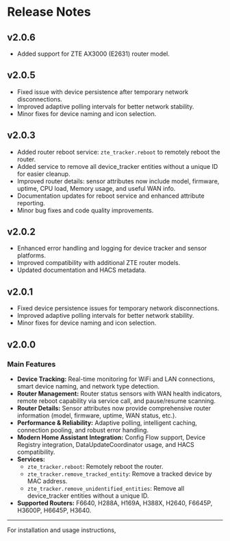 # Release Notes

## v2.0.6
- Added support for ZTE AX3000 (E2631) router model.

## v2.0.5

- Fixed issue with device persistence after temporary network disconnections.
- Improved adaptive polling intervals for better network stability.
- Minor fixes for device naming and icon selection.

## v2.0.3

- Added router reboot service: `zte_tracker.reboot` to remotely reboot the router.
- Added service to remove all device_tracker entities without a unique ID for easier cleanup.
- Improved router details: sensor attributes now include model, firmware, uptime, CPU load, Memory usage, and useful WAN info.
- Documentation updates for reboot service and enhanced attribute reporting.
- Minor bug fixes and code quality improvements.

## v2.0.2

- Enhanced error handling and logging for device tracker and sensor platforms.
- Improved compatibility with additional ZTE router models.
- Updated documentation and HACS metadata.

## v2.0.1

- Fixed device persistence issues for temporary network disconnections.
- Improved adaptive polling intervals for better network stability.
- Minor fixes for device naming and icon selection.

## v2.0.0

### Main Features

- **Device Tracking:** Real-time monitoring for WiFi and LAN connections, smart device naming, and network type detection.
- **Router Management:** Router status sensors with WAN health indicators, remote reboot capability via service call, and pause/resume scanning.
- **Router Details:** Sensor attributes now provide comprehensive router information (model, firmware, uptime, WAN status, etc.).
- **Performance & Reliability:** Adaptive polling, intelligent caching, connection pooling, and robust error handling.
- **Modern Home Assistant Integration:** Config Flow support, Device Registry integration, DataUpdateCoordinator usage, and HACS compatibility.
- **Services:**
  - `zte_tracker.reboot`: Remotely reboot the router.
  - `zte_tracker.remove_tracked_entity`: Remove a tracked device by MAC address.
  - `zte_tracker.remove_unidentified_entities`: Remove all device_tracker entities without a unique ID.
- **Supported Routers:** F6640, H288A, H169A, H388X, H2640, F6645P, H3600P, H6645P, H3640.

---
For installation and usage instructions,